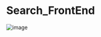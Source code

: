 # Search_FrontEnd
![image](https://user-images.githubusercontent.com/50992812/199659611-b3246e62-4e22-4ab1-9cd7-e5d05d645d17.png)
